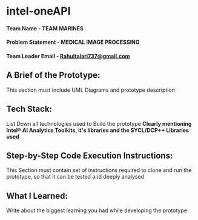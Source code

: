 # intel-oneAPI

#### Team Name - TEAM MARINES 
#### Problem Statement - MEDICAL IMAGE PROCESSING
#### Team Leader Email - Rahultalari737@gmail.com

## A Brief of the Prototype:
  This section must include UML Diagrams and prototype description
  
## Tech Stack: 
   List Down all technologies used to Build the prototype **Clearly mentioning Intel® AI Analytics Toolkits, it's libraries and the SYCL/DCP++ Libraries used**
   
## Step-by-Step Code Execution Instructions:
  This Section must contain set of instructions required to clone and run the prototype, so that it can be tested and deeply analysed
  
## What I Learned:
   Write about the biggest learning you had while developing the prototype
